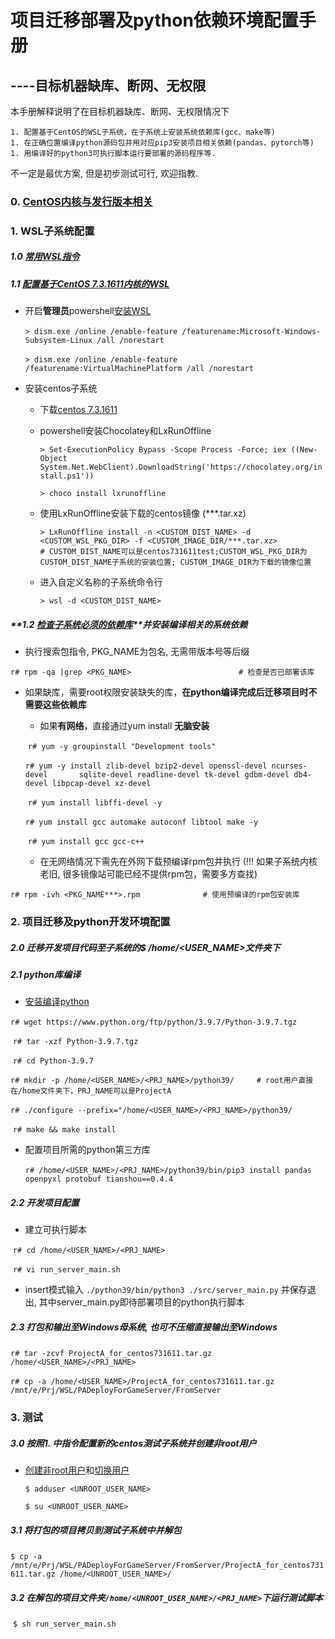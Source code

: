 # 项目迁移部署及python依赖环境配置手册

## 									----目标机器缺库、断网、无权限



本手册解释说明了在目标机器缺库、断网、无权限情况下

	1. 配置基于CentOS的WSL子系统，在子系统上安装系统依赖库(gcc、make等)
	1. 在正确位置编译python源码包并用对应pip3安装项目相关依赖(pandas、pytorch等)
	1. 用编译好的python3可执行脚本运行要部署的源码程序等.

不一定是最优方案, 但是初步测试可行, 欢迎指教.



<!--其中 ' > ' 后指令在Windows Power Shell下执行; ' r# ' 后指令在root权限下执行; ' $ ' 在非root权限下执行.-->



### 0. [CentOS内核与发行版本相关](https://blog.csdn.net/zhaihaibo168/article/details/102673669)



### 1. WSL子系统配置

##### **1.0 [常用WSL指令](https://docs.microsoft.com/zh-cn/windows/wsl/basic-commands)**

##### **1.1 [配置基于CentOS 7.3.1611内核的WSL](https://www.jianshu.com/p/0900a5c0037f)**

- 开启**管理员**powershell[安装WSL](https://docs.microsoft.com/zh-cn/windows/wsl/install-manual)

  ​		`> dism.exe /online /enable-feature /featurename:Microsoft-Windows-Subsystem-Linux /all /norestart`

  ​		`> dism.exe /online /enable-feature /featurename:VirtualMachinePlatform /all /norestart`

  

- 安装centos子系统

  - 下载[centos 7.3.1611](https://github.com/CentOS/sig-cloud-instance-images/tree/CentOS-7.3.1611)

  - powershell安装Chocolatey和LxRunOffline 

    `> Set-ExecutionPolicy Bypass -Scope Process -Force; iex ((New-Object System.Net.WebClient).DownloadString('https://chocolatey.org/install.ps1'))`

    `> choco install lxrunoffline`

  - 使用LxRunOffline安装下载的centos镜像 (***.tar.xz) 

    `> LxRunOffline install -n <CUSTOM_DIST_NAME> -d <CUSTOM_WSL_PKG_DIR> -f <CUSTOM_IMAGE_DIR/***.tar.xz>				# CUSTOM_DIST_NAME可以是centos731611test;CUSTOM_WSL_PKG_DIR为CUSTOM_DIST_NAME子系统的安装位置; CUSTOM_IMAGE_DIR为下载的镜像位置`

  - 进入自定义名称的子系统命令行

    `> wsl -d <CUSTOM_DIST_NAME>`

##### **1.2 [检查子系统必须的依赖库](https://blog.csdn.net/qq_32656561/article/details/107528126)**并安装编译相关的系统依赖

- 执行搜索包指令, PKG_NAME为包名, 无需带版本号等后缀

​	 	`r# rpm -qa |grep <PKG_NAME>						# 检查是否已部署该库`



- 如果缺库，需要root权限安装缺失的库，**在python编译完成后迁移项目时不需要这些依赖库**

  - 如果**有网络**，直接通过yum install **无脑安装**

  ​		`r# yum -y groupinstall "Development tools"`

  ​		`r# yum -y install zlib-devel bzip2-devel openssl-devel ncurses-devel 		sqlite-devel readline-devel tk-devel gdbm-devel db4-devel libpcap-devel xz-devel`

  ​		`r# yum install libffi-devel -y`

  ​		`r# yum install gcc automake autoconf libtool make -y`

  ​		`r# yum install gcc gcc-c++`

  - 在无网络情况下需先在外网下载预编译rpm包并执行 (!!! 如果子系统内核老旧, 很多镜像站可能已经不提供rpm包，需要多方查找)

​				`r# rpm -ivh <PKG_NAME***>.rpm				# 使用预编译的rpm包安装库`



### 2. 项目迁移及python开发环境配置

<!--该部分root用户或非root用户均可-->

##### **2.0 迁移开发项目代码至子系统的$ /home/<USER_NAME>文件夹下**

##### **2.1 python库编译**

- [安装编译python](https://www.cnblogs.com/jimlau/p/12049808.html) 

​			`r# wget https://www.python.org/ftp/python/3.9.7/Python-3.9.7.tgz`

​			`r# tar -xzf Python-3.9.7.tgz`

​			`r# cd Python-3.9.7`

​			`r# mkdir -p /home/<USER_NAME>/<PRJ_NAME>/python39/		# root用户直接在/home文件夹下，PRJ_NAME可以是ProjectA`

​			`r# ./configure --prefix="/home/<USER_NAME>/<PRJ_NAME>/python39/`

​			`r# make && make install`



- 配置项目所需的python第三方库

  ​		`r# /home/<USER_NAME>/<PRJ_NAME>/python39/bin/pip3 install pandas openpyxl protobuf tianshou==0.4.4`


##### **2.2 开发项目配置**

- 建立可执行脚本

​			`r# cd /home/<USER_NAME>/<PRJ_NAME>`

​			`r# vi run_server_main.sh`



- insert模式输入 `./python39/bin/python3 ./src/server_main.py` 并保存退出, 其中server_main.py即待部署项目的python执行脚本

##### **2.3 打包和输出至Windows母系统, 也可不压缩直接输出至Windows**

​			`r# tar -zcvf ProjectA_for_centos731611.tar.gz /home/<USER_NAME>/<PRJ_NAME>`

​			`r# cp -a /home/<USER_NAME>/ProjectA_for_centos731611.tar.gz /mnt/e/Prj/WSL/PADeployForGameServer/FromServer`



### 3. 测试

##### **3.0 按照1. 中指令配置新的centos测试子系统并创建非root用户**

- [创建非root用户](https://blog.csdn.net/GJ454221763/article/details/113244458)和[切换用户](https://blog.csdn.net/qq_42003566/article/details/86064990)  

  `$ adduser <UNROOT_USER_NAME>`

  `$ su <UNROOT_USER_NAME>`

##### **3.1 将打包的项目拷贝到测试子系统中并解包**

​		`$ cp -a /mnt/e/Prj/WSL/PADeployForGameServer/FromServer/ProjectA_for_centos731611.tar.gz /home/<UNROOT_USER_NAME>/ `

##### **3.2 在解包的项目文件夹`/home/<UNROOT_USER_NAME>/<PRJ_NAME>`下运行测试脚本**

​		`$ sh run_server_main.sh`








